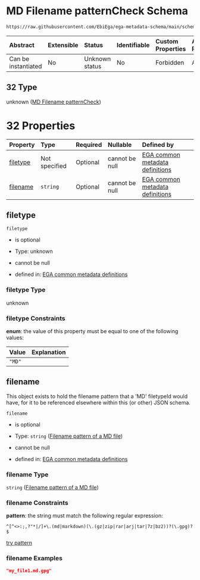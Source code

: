 # MD Filename patternCheck Schema

```txt
https://raw.githubusercontent.com/EbiEga/ega-metadata-schema/main/schemas/EGA.common-definitions.json#/$defs/filenameFiletypePatternCheck/anyOf/32
```



| Abstract            | Extensible | Status         | Identifiable | Custom Properties | Additional Properties | Access Restrictions | Defined In                                                                                           |
| :------------------ | :--------- | :------------- | :----------- | :---------------- | :-------------------- | :------------------ | :--------------------------------------------------------------------------------------------------- |
| Can be instantiated | No         | Unknown status | No           | Forbidden         | Allowed               | none                | [EGA.common-definitions.json\*](../../../schemas/EGA.common-definitions.json "open original schema") |

## 32 Type

unknown ([MD Filename patternCheck](ega-4-defs-check-filetype-checks-based-on-its-filename-anyof-md-filename-patterncheck.md))

# 32 Properties

| Property              | Type          | Required | Nullable       | Defined by                                                                                                                                                                                                                                                                                                                                    |
| :-------------------- | :------------ | :------- | :------------- | :-------------------------------------------------------------------------------------------------------------------------------------------------------------------------------------------------------------------------------------------------------------------------------------------------------------------------------------------- |
| [filetype](#filetype) | Not specified | Optional | cannot be null | [EGA common metadata definitions](ega-4-defs-check-filetype-checks-based-on-its-filename-anyof-md-filename-patterncheck-properties-filetype.md "https://raw.githubusercontent.com/EbiEga/ega-metadata-schema/main/schemas/EGA.common-definitions.json#/$defs/filenameFiletypePatternCheck/anyOf/32/properties/filetype")                      |
| [filename](#filename) | `string`      | Optional | cannot be null | [EGA common metadata definitions](ega-4-defs-check-filetype-checks-based-on-its-filename-anyof-md-filename-patterncheck-properties-filename-pattern-of-a-md-file.md "https://raw.githubusercontent.com/EbiEga/ega-metadata-schema/main/schemas/EGA.common-definitions.json#/$defs/filenameFiletypePatternCheck/anyOf/32/properties/filename") |

## filetype



`filetype`

* is optional

* Type: unknown

* cannot be null

* defined in: [EGA common metadata definitions](ega-4-defs-check-filetype-checks-based-on-its-filename-anyof-md-filename-patterncheck-properties-filetype.md "https://raw.githubusercontent.com/EbiEga/ega-metadata-schema/main/schemas/EGA.common-definitions.json#/$defs/filenameFiletypePatternCheck/anyOf/32/properties/filetype")

### filetype Type

unknown

### filetype Constraints

**enum**: the value of this property must be equal to one of the following values:

| Value  | Explanation |
| :----- | :---------- |
| `"MD"` |             |

## filename

This object exists to hold the filename pattern that a 'MD' filetypeId would have, for it to be referenced elsewhere within this (or other) JSON schema.

`filename`

* is optional

* Type: `string` ([Filename pattern of a MD file](ega-4-defs-check-filetype-checks-based-on-its-filename-anyof-md-filename-patterncheck-properties-filename-pattern-of-a-md-file.md))

* cannot be null

* defined in: [EGA common metadata definitions](ega-4-defs-check-filetype-checks-based-on-its-filename-anyof-md-filename-patterncheck-properties-filename-pattern-of-a-md-file.md "https://raw.githubusercontent.com/EbiEga/ega-metadata-schema/main/schemas/EGA.common-definitions.json#/$defs/filenameFiletypePatternCheck/anyOf/32/properties/filename")

### filename Type

`string` ([Filename pattern of a MD file](ega-4-defs-check-filetype-checks-based-on-its-filename-anyof-md-filename-patterncheck-properties-filename-pattern-of-a-md-file.md))

### filename Constraints

**pattern**: the string must match the following regular expression:&#x20;

```regexp
^[^<>:;,?"*|/]+\.(md|markdown)(\.(gz|zip|rar|arj|tar|7z|bz2))?(\.gpg)?$
```

[try pattern](https://regexr.com/?expression=%5E%5B%5E%3C%3E%3A%3B%2C%3F%22*%7C%2F%5D%2B%5C.\(md%7Cmarkdown\)\(%5C.\(gz%7Czip%7Crar%7Carj%7Ctar%7C7z%7Cbz2\)\)%3F\(%5C.gpg\)%3F%24 "try regular expression with regexr.com")

### filename Examples

```json
"my_file1.md.gpg"
```
